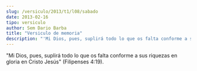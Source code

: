 ```yaml
---
slug: /versiculo/2013/t1/l08/sabado
date: 2013-02-16
tipo: versiculo
author: Sem Dario Barba
title: "Versiculo de memoria"
description: "'Mi Dios, pues, suplirá todo lo que os falta conforme a sus riquezas en gloria  en Cristo Jesús' (Filipenses 4:19)."
---
```


"Mi Dios, pues, suplirá todo lo que os falta conforme a sus riquezas en gloria en Cristo Jesús" (Filipenses 4:19).
